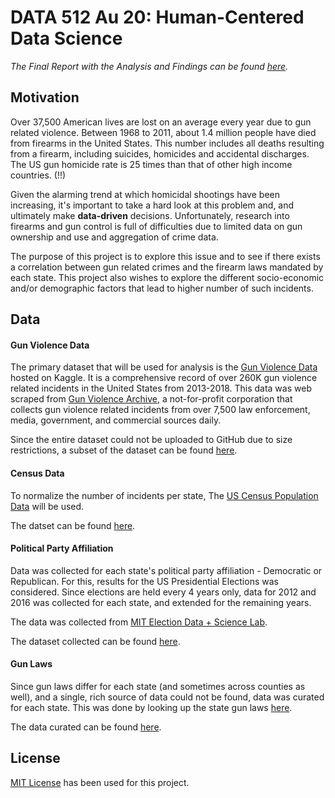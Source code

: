 # DATA 512 Au 20: Human-Centered Data Science

*The Final Report with the Analysis and Findings can be found [here](https://nbviewer.jupyter.org/github/sanjanagupta16/data-512-final/blob/main/Final%20Report.ipynb?flush_cache=False).*

## Motivation
Over 37,500 American lives are lost on an average every year due to gun related violence. Between 1968 to 2011, about 1.4 million people have died from firearms in the United States. This number includes all deaths resulting from a firearm, including suicides, homicides and accidental discharges. The US gun homicide rate is 25 times than that of other high income countries. (!!) 

Given the alarming trend at which homicidal shootings have been increasing, it's important to take a hard look at this problem and, and ultimately make **data-driven** decisions. Unfortunately, research into firearms and gun control is full of difficulties due to limited data on gun ownership and use and aggregation of crime data.

The purpose of this project is to explore this issue and to see if there exists a correlation between gun related crimes and the firearm laws mandated by each state. This project also wishes to explore the different socio-economic and/or demographic factors that lead to higher number of such incidents.

## Data
#### Gun Violence Data

The primary dataset that will be used for analysis is the [Gun Violence Data](https://www.kaggle.com/jameslko/gun-violence-data) hosted on Kaggle. It is a comprehensive record of over 260K gun violence related incidents in the United States from 2013-2018. This data was web scraped from [Gun Violence Archive](https://www.gunviolencearchive.org/), a not-for-profit corporation that collects gun violence related incidents from over 7,500 law enforcement, media, government, and commercial sources daily.

Since the entire dataset could not be uploaded to GitHub due to size restrictions, a subset of the dataset can be found [here](https://github.com/sanjanagupta16/data-512-final/blob/main/data/gun-violence_sample.csv).

#### Census Data 

To normalize the number of incidents per state, The [US Census Population Data](https://www2.census.gov/programs-surveys/popest/datasets/2010-2017/state/asrh/scprc-est2017-18+pop-res.csv) will be used.

The datset can be found [here](https://github.com/sanjanagupta16/data-512-final/blob/main/data/census_population.csv).

#### Political Party Affiliation

Data was collected for each state's political party affiliation - Democratic or Republican. For this, results for the  US Presidential Elections was considered. Since elections are held every 4 years only, data for 2012 and 2016 was collected for each state, and extended for the remaining years. 

The data was collected from [MIT Election Data + Science Lab](https://dataverse.harvard.edu/dataset.xhtml?persistentId=doi:10.7910/DVN/42MVDX).

The dataset collected can be found [here](https://github.com/sanjanagupta16/data-512-final/blob/main/data/political_party_affiliation.csv).

#### Gun Laws

Since gun laws differ for each state (and sometimes across counties as well), and a single, rich source of data could not be found, data was curated for each state. This was done by looking up the state gun laws [here](https://www.gunstocarry.com/gun-laws-state/). 

The data curated can be found [here](https://github.com/sanjanagupta16/data-512-final/blob/main/data/gun_laws.csv).


## License
[MIT License](https://opensource.org/licenses/MIT) has been used for this project.
